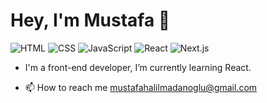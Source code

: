 # Hey, I'm Mustafa 👋

![HTML](https://img.shields.io/badge/HTML-e34f26)
![CSS](https://img.shields.io/badge/CSS-2965f1)
![JavaScript](https://img.shields.io/badge/JavaScript-f7df1e)
![React](https://img.shields.io/badge/-React-blue)
![Next.js](https://img.shields.io/badge/-React-blue)



* I'm a front-end developer, I’m currently learning React.

* 📫 How to reach me mustafahalilmadanoglu@gmail.com




